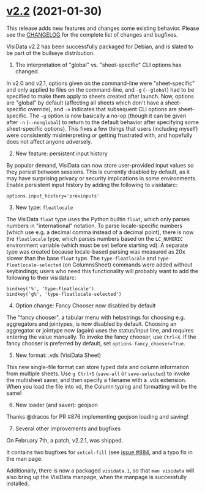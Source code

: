 # [v2.2](https://github.com/saulpw/visidata/releases/tag/v2.2) (2021-01-30)

This release adds new features and changes some existing behavior.
Please see the [CHANGELOG](https://github.com/saulpw/visidata/blob/stable/CHANGELOG.md#v2.2) for the complete list of changes and bugfixes.

VisiData v2.2 has been successfully packaged for Debian, and is slated to be part of the bullseye distribution.

1) The interpretation of "global" vs. "sheet-specific" CLI options has changed.

In v2.0 and v2.1, options given on the command-line were "sheet-specific" and only applied to files on the command-line, and `-g` (`--global`) had to be specified to make them apply to sheets created after launch.
Now, options are "global" by default (affecting all sheets which don't have a sheet-specific override), and `-n` indicates that subsequent CLI options are sheet-specific.
The `-g` option is now basically a no-op (though it can be given after `-n` (`--nonglobal`) to return to the default behavior after specifying some sheet-specific options).
This fixes a few things that users (including myself) were consistently misinterpreting or getting frustrated with, and hopefully does not affect anyone adversely.

2) New feature: persistent input history

By popular demand, VisiData can now store user-provided input values so they persist between sessions.
This is currently disabled by default, as it may have surprising privacy or security implications in some environments.
Enable persistent input history by adding the following to visidatarc:

    options.input_history='previnputs'

3) New type: `floatlocale`

The VisiData `float` type uses the Python builtin `float`, which only parses numbers in "international" notation.
To parse locale-specific numbers (which use e.g. a decimal comma instead of a decimal point), there is now the `floatlocale` type, which parses numbers based on the `LC_NUMERIC` environment variable (which must be set before starting vd).
A separate type was created because locale-based parsing was measured as 20x slower than the base `float` type.
The `type-floatlocale` and `type-floatlocale-selected` (on ColumnsSheet) commands were added without keybindings; users who need this functionality will probably want to add the following to their visidatarc:

    bindkey('%', 'type-floatlocale')
    bindkey('g%', 'type-floatlocale-selected')

4) Option change: Fancy Chooser now disabled by default

The "fancy chooser", a tabular menu with helpstrings for choosing e.g. aggregators and jointypes, is now disabled by default.
Choosing an aggregator or jointype now (again) uses the status/input line, and requires entering the value manually.
To invoke the fancy chooser, use `Ctrl+X`.
If the fancy chooser is preferred by default, set `options.fancy_chooser=True`.

5) New format: .vds (VisiData Sheet)

This new single-file format can store typed data and column information from multiple sheets.
Use `g Ctrl+S` (`save-all` or `save-selected`) to invoke the multisheet saver, and then specify a filename with a .vds extension.
When you load the file into vd, the Column typing and formatting will be the same!

6) New loader (and saver): geojson

Thanks @dracos for PR #876 implementing geojson loading and saving!

7) Several other improvements and bugfixes

On February 7th, a patch, v2.2.1, was shipped.

It contains two bugfixes for `setcol-fill` (see [issue #884](https://github.com/saulpw/visidata/issues/884), and a typo fix in the man page.

Additionally, there is now a packaged `visidata.1`, so that `man visidata` will also bring up the VisiData manpage, when the manpage is successfully installed.
